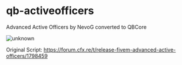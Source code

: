# qb-activeofficers
Advanced Active Officers by NevoG converted to QBCore

![unknown](https://user-images.githubusercontent.com/60448180/131723399-0a85b621-c4bb-4b17-8f62-d4ba5b44ef25.png)

Original Script:
https://forum.cfx.re/t/release-fivem-advanced-active-officers/1798459

